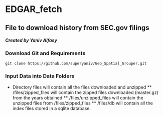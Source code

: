 # 
# EDGAR_fetch
## File to download history from SEC.gov filings

#### *Created by Yaniv Alfasy*

### Download Git and Requirements

    git clone https://github.com/superyaniv/Geo_Spatial_Grouper.git

### Input Data into Data Folders
* Directory files will contain all the files downloaded and unzipped
** /files/zipped_files will contain the zipped files downloaded (master.gz) from the years obtained
** /files/unzipped_files will contain the unzipped files from /files/zipped_files
** /files/db will contain all the index files stored in a sqlite database.


